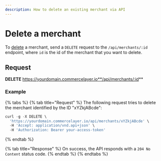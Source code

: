 ```yaml
---
description: How to delete an existing merchant via API
---
```


# Delete a merchant

To <a href="https://docs.commercelayer.io/developers/deleting-resources" target="_blank">delete</a> a merchant, send a `DELETE` request to the `/api/merchants/:id` endpoint, where `id` is the id of the merchant that you want to delete.

## Request

**DELETE** https://yourdomain.commercelayer.io**/api/merchants/:id**

### Example

{% tabs %}
{% tab title="Request" %}
The following request tries to delete the merchant identified by the ID "xYZkjABcde":

```javascript
curl -g -X DELETE \
  'https://yourdomain.commercelayer.io/api/merchants/xYZkjABcde' \
  -H 'Accept: application/vnd.api+json' \
  -H 'Authorization: Bearer your-access-token'
```
{% endtab %}

{% tab title="Response" %}
On success, the API responds with a `204 No Content` status code.
{% endtab %}
{% endtabs %}

